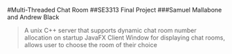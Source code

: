 #Multi-Threaded Chat Room
##SE3313 Final Project
###Samuel Mallabone and Andrew Black

> A unix C++ server that supports dynamic chat room number allocation on startup
> JavaFX Client Window for displaying chat rooms, allows user to choose the room of their choice



